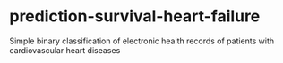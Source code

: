 # prediction-survival-heart-failure
Simple binary classification of electronic health records of patients with cardiovascular heart diseases
